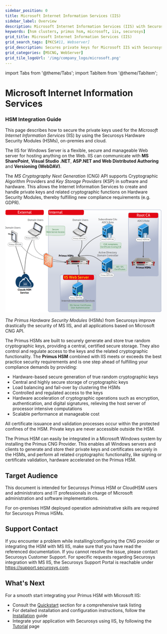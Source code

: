 ```yaml
---
sidebar_position: 0
title: Microsoft Internet Information Services (IIS)
sidebar_label: Overview
description: Microsoft Internet Information Services (IIS) with Securosys Hardware Security Modules.
keywords: [hsm clusters, primus hsm, microsoft, iis, securosys]
grid_title: Microsoft Internet Information Services (IIS)
grid_search_tags: [PKCS#11, Webserver]
grid_description: Secures private keys for Microsoft IIS with Securosys HSMs, ensuring secure key management and compliance with standards like GDPR.
grid_categories: [MSCNG, WebServer]
grid_tile_logoUrl: '/img/company_logo/microsoft.png'
---
```


import Tabs from '@theme/Tabs';
import TabItem from '@theme/TabItem';

# Microsoft Internet Information Services
### HSM Integration Guide

This page describes how to secure the private keys used for the *Microsoft Internet Information Services* (IIS) by using the Securosys Hardware Security Modules (HSMs), on-premies and cloud.

The IIS for Windows Server is a flexible, secure and manageable Web server for hosting anything on the Web. IIS can communicate with **MS SharePoint**, **Visual Studio .NET**, **ASP.NET and Web Distributed Authoring** and **Versioning (WebDAV)**.

The *MS Cryptography Next Generation* (CNG) API supports Cryptographic Algorithm Providers and *Key Storage Providers* (KSP) in software and hardware. This allows the Internet Information Services to create and handle private keys and related cryptographic functions on Hardware Security Modules, thereby fulfilling new compliance requirements (e.g. GDPR).

![](../ms-iis\img\Architecture-Diagram.png)

*The Primus Hardware Security Modules* (HSMs) from Securosys improve drastically the security of MS IIS, and all applications based on Microsoft CNG API.

The Primus HSMs are built to securely generate and store true random cryptographic keys, providing a central, certified secure storage. They also control and regulate access to the keys and the related cryptographic functionality. The **Primus HSM** combined with IIS meets or exceeds the best practice security requirements and is one step ahead of fulfilling your compliance demands by providing:

- Hardware-based secure generation of true random cryptographic keys
- Central and highly secure storage of cryptographic keys
- Load balancing and fail-over by clustering the HSMs
- Controlled and regulated access to the keys
- Hardware acceleration of cryptographic operations such as encryption, authentication, and digital signatures, relieving the host server of processor intensive computations
- Scalable performance at manageable cost

All certificate issuance and validation processes occur within the protected confines of the HSM. Private keys are never accessible outside the HSM.

The Primus HSM can easily be integrated in a Microsoft Windows system by installing the Primus CNG Provider. This enables all Windows servers and clients to generate and store their private keys and certificates securely in the HSMs, and perform all related cryptographic functionality, like signing or certificate validation, hardware accelerated on the Primus HSM.

## Target Audience
This document is intended for Securosys Primus HSM or CloudHSM users and administrators and IT professionals in charge of Microsoft administration and software implementations.

For on-premises HSM deployed operation administrative skills are required for Securosys Primus HSMs.

## Support Contact
If you encounter a problem while installing/configuring the CNG provider or integrating the HSM with MS IIS, make sure that you have read the referenced documentation. If you cannot resolve the issue, please contact Securosys Customer Support. For specific requests regarding Securosys integration with MS IIS, the Securosys Support Portal is reachable under https://support.securosys.com.

## What's Next
For a smooth start integrating your Primus HSM with Microsoft IIS:

- Consult the [Quickstart](/ms-iis/quickstart) section for a comprehensive task listing
- For detailed installation and configuration instructions, follow the [Installation](/ms-iis/category/installation) guide
- Integrate your application with Securosys using IIS, by following the  [Tutorial](/ms-iis/Tutorials/Binding-app) page